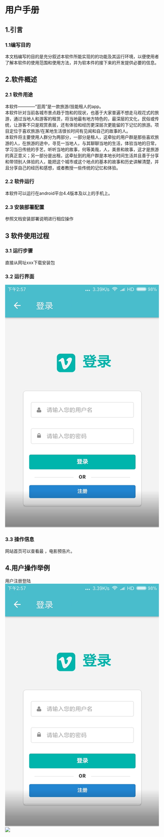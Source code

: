 # 用户手册
## 1.引言
### 1.1编写目的
本文档编写的目的是充分叙述本软件所能实现的的功能及其运行环境，以便使用者了解本软件的使用范围和使用方法，并为软本件的接下来的开发提供必要的信息。

## 2.软件概述
### 2.1 软件用途
本软件————“逛周”是一款旅游/技能租人的app。</br>
本软件针对当前各城市景点趋于饱和的现状，也基于大家普遍不想走马观花式的旅游，通过当地人和游客的租赁，将当地最有地方特色的，最深层的文化，民俗或传统，让游客不只是观赏表层，还有体验和经历更深层次更能留的下记忆的旅游。项目定位于喜欢旅游/在某地生活很长时间有见闻和自己的故事的人。</br>
本软件将主要使用人群分为两部分，一部分是租人，这牵扯的用户群是那些喜欢旅游的人，在旅游的途中，寻觅一当地人，与其聊聊当地的生活，体验当地的日常，学习当日传统的手艺，听听当地的故事，何等美哉，人，美景和故事，这才是旅游的真正意义；另一部分是出租，这牵扯到的用户群是本地长时间生活并且善于分享和带领别人体验的人，能把这个城市或这个地点的基本的故事和历史讲解清楚，并且分享自己的经历和感想，或者教授一些传统的记忆和体验。
### 2.2 软件运行
本软件可以运行在android平台4.4版本及以上的手机上。
### 2.3 安装部署配置
参照文档安装部署说明进行相应操作

## 3 软件使用过程
### 3.1 运行步骤
直接从网址xxx下载安装包
### 3.2 运行界面
![登录界面](../assets/UI/登录.png)

### 3.3 操作信息
网站首页可以查看最 ，电影预告片。

## 4.用户操作举例
用户注册登陆
![登录界面](../assets/UI/登录.png)
![](../assets/images/注册登陆界面.png)
